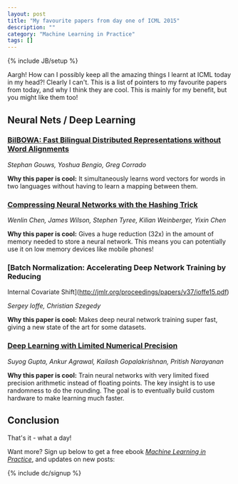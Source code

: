 ```yaml
---
layout: post
title: "My favourite papers from day one of ICML 2015"
description: ""
category: "Machine Learning in Practice"
tags: []
---
```

{% include JB/setup %}

Aargh! How can I possibly keep all the amazing things I learnt at ICML
today in my head?! Clearly I can't. This is a list of pointers to my
favourite papers from today, and why I think they are cool. This is
mainly for my benefit, but you might like them too!

Neural Nets / Deep Learning
---------------------------

### [BilBOWA: Fast Bilingual Distributed Representations without Word Alignments](http://jmlr.org/proceedings/papers/v37/gouws15.pdf)

*Stephan Gouws, Yoshua Bengio, Greg Corrado*

**Why this paper is cool:** It simultaneously learns word vectors for
  words in two languages without having to learn a mapping between
  them.
  
### [Compressing Neural Networks with the Hashing Trick](http://jmlr.org/proceedings/papers/v37/chenc15.pdf)

*Wenlin Chen, James Wilson, Stephen Tyree, Kilian Weinberger, Yixin Chen*
 
**Why this paper is cool:** Gives a huge reduction (32x) in the amount
  of memory needed to store a neural network. This means you can
  potentially use it on low memory devices like mobile phones!
  

### [Batch Normalization: Accelerating Deep Network Training by Reducing
Internal Covariate Shift](http://jmlr.org/proceedings/papers/v37/ioffe15.pdf)

*Sergey Ioffe, Christian Szegedy*

**Why this paper is cool:** Makes deep neural network training super
  fast, giving a new state of the art for some datasets.
  
### [Deep Learning with Limited Numerical Precision](http://jmlr.org/proceedings/papers/v37/gupta15.pdf)

*Suyog Gupta, Ankur Agrawal, Kailash Gopalakrishnan, Pritish Narayanan*

**Why this paper is cool:** Train neural networks with very limited
  fixed precision arithmetic instead of floating points. The key
  insight is to use randomness to do the rounding. The goal is to
  eventually build custom hardware to make learning much faster.


Conclusion
----------

That's it - what a day!

Want more? Sign up below to get a free ebook
_[Machine Learning in Practice](/machine-learning-practice.html)_, and
updates on new posts:

{% include dc/signup %}
